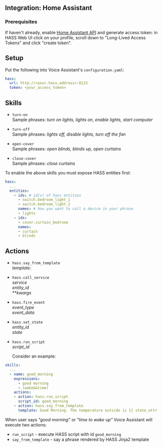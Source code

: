 ## Integration: Home Assistant

### Prerequisites
If haven't already, enable [Home Assistant API](https://www.home-assistant.io/integrations/api/) and generate access token: in HASS Web UI click on your profile, scroll down to "Long-Lived Access Tokens" and click "create token".


## Setup
Put the following into Voice Assistant's `configuration.yaml`:
```yaml
hass:
  url: http://<your.hass.address>:8123
  token: <your_access_token>
```

## Skills

- `turn-on` </br>
Sample phrases: *turn on lights, lights on, enable lights, start computer*

- `turn-off` </br>
Sample phrases: *lights off, disable lights, turn off the fan*

- `open-cover` </br>
Sample phrases: *open blinds, blinds up, open curtains*

- `close-cover` </br>
Sample phrases: *close curtains*

To enable the above skills you must expose HASS entities first:
	
```yaml
hass:
  ...
  entities:
    - ids: # id(s) of hass entities
      - switch.bedroom_light_1
      - switch.bedroom_light_2
      names: # how you want to call a device in your phrase
      - lights
    - ids:
      - cover.curtain_bedroom
      names:
      - curtain
      - blinds
```

## Actions
- `hass.say_from_template`</br>
*template*:

- `hass.call_service`</br>
*service*</br> 
*entity_id*</br>
***kwargs*

- `hass.fire_event`</br>
*event_type*</br>
*event_data*</br>

- `hass.set_state`</br>
*entity_id*</br>
*state*</br>

- `hass.run_script`</br>
*script_id*</br>


	Consider an example:
```yaml
skills:
  ...
  - name: good_morning
    expressions:
      - good morning
      - (wake&&time)
    actions:
    - action: hass.run_script
      script_id: good_morning
    - action: hass.say_from_template
      template: Good Morning. The temperature outside is {{ state_attr('weather.my_home','temperature') }} degrees.
```
When user says *"good morning"* or  *"time to wake up"* Voice Assistant will execute two actions:
-  `run_script` - execute HASS script with id `good_morning`
-  `say_from_template` - say a phrase rendered by HASS Jinja2 template
